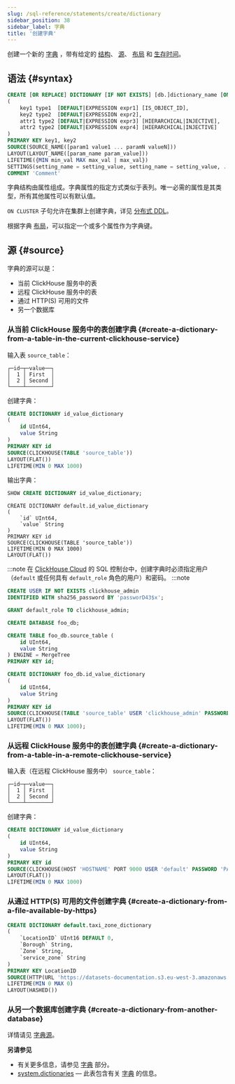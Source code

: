 ```yaml
---
slug: /sql-reference/statements/create/dictionary
sidebar_position: 38
sidebar_label: 字典
title: '创建字典'
---
```


创建一个新的 [字典](../../../sql-reference/dictionaries/index.md) ，带有给定的 [结构](../../../sql-reference/dictionaries/index.md#dictionary-key-and-fields)、 [源](../../../sql-reference/dictionaries/index.md#dictionary-sources)、 [布局](/sql-reference/dictionaries#storing-dictionaries-in-memory) 和 [生存时间](/sql-reference/dictionaries#refreshing-dictionary-data-using-lifetime)。

## 语法 {#syntax}

``` sql
CREATE [OR REPLACE] DICTIONARY [IF NOT EXISTS] [db.]dictionary_name [ON CLUSTER cluster]
(
    key1 type1  [DEFAULT|EXPRESSION expr1] [IS_OBJECT_ID],
    key2 type2  [DEFAULT|EXPRESSION expr2],
    attr1 type2 [DEFAULT|EXPRESSION expr3] [HIERARCHICAL|INJECTIVE],
    attr2 type2 [DEFAULT|EXPRESSION expr4] [HIERARCHICAL|INJECTIVE]
)
PRIMARY KEY key1, key2
SOURCE(SOURCE_NAME([param1 value1 ... paramN valueN]))
LAYOUT(LAYOUT_NAME([param_name param_value]))
LIFETIME({MIN min_val MAX max_val | max_val})
SETTINGS(setting_name = setting_value, setting_name = setting_value, ...)
COMMENT 'Comment'
```

字典结构由属性组成。字典属性的指定方式类似于表列。唯一必需的属性是其类型，所有其他属性可以有默认值。

`ON CLUSTER` 子句允许在集群上创建字典，详见 [分布式 DDL](../../../sql-reference/distributed-ddl.md)。

根据字典 [布局](/sql-reference/dictionaries#storing-dictionaries-in-memory)，可以指定一个或多个属性作为字典键。

## 源 {#source}

字典的源可以是：
- 当前 ClickHouse 服务中的表
- 远程 ClickHouse 服务中的表
- 通过 HTTP(S) 可用的文件
- 另一个数据库

### 从当前 ClickHouse 服务中的表创建字典 {#create-a-dictionary-from-a-table-in-the-current-clickhouse-service}

输入表 `source_table`：

``` text
┌─id─┬─value──┐
│  1 │ First  │
│  2 │ Second │
└────┴────────┘
```

创建字典：

``` sql
CREATE DICTIONARY id_value_dictionary
(
    id UInt64,
    value String
)
PRIMARY KEY id
SOURCE(CLICKHOUSE(TABLE 'source_table'))
LAYOUT(FLAT())
LIFETIME(MIN 0 MAX 1000)
```

输出字典：

``` sql
SHOW CREATE DICTIONARY id_value_dictionary;
```

```response
CREATE DICTIONARY default.id_value_dictionary
(
    `id` UInt64,
    `value` String
)
PRIMARY KEY id
SOURCE(CLICKHOUSE(TABLE 'source_table'))
LIFETIME(MIN 0 MAX 1000)
LAYOUT(FLAT())
```

:::note
在 [ClickHouse Cloud](https://clickhouse.com) 的 SQL 控制台中，创建字典时必须指定用户（`default` 或任何具有 `default_role` 角色的用户）和密码。
:::note

```sql
CREATE USER IF NOT EXISTS clickhouse_admin
IDENTIFIED WITH sha256_password BY 'passworD43$x';

GRANT default_role TO clickhouse_admin;

CREATE DATABASE foo_db;

CREATE TABLE foo_db.source_table (
    id UInt64,
    value String
) ENGINE = MergeTree
PRIMARY KEY id;

CREATE DICTIONARY foo_db.id_value_dictionary
(
    id UInt64,
    value String
)
PRIMARY KEY id
SOURCE(CLICKHOUSE(TABLE 'source_table' USER 'clickhouse_admin' PASSWORD 'passworD43$x' DB 'foo_db' ))
LAYOUT(FLAT())
LIFETIME(MIN 0 MAX 1000);
```

### 从远程 ClickHouse 服务中的表创建字典 {#create-a-dictionary-from-a-table-in-a-remote-clickhouse-service}

输入表（在远程 ClickHouse 服务中） `source_table`：

``` text
┌─id─┬─value──┐
│  1 │ First  │
│  2 │ Second │
└────┴────────┘
```

创建字典：

``` sql
CREATE DICTIONARY id_value_dictionary
(
    id UInt64,
    value String
)
PRIMARY KEY id
SOURCE(CLICKHOUSE(HOST 'HOSTNAME' PORT 9000 USER 'default' PASSWORD 'PASSWORD' TABLE 'source_table' DB 'default'))
LAYOUT(FLAT())
LIFETIME(MIN 0 MAX 1000)
```

### 从通过 HTTP(S) 可用的文件创建字典 {#create-a-dictionary-from-a-file-available-by-https}

```sql
CREATE DICTIONARY default.taxi_zone_dictionary
(
    `LocationID` UInt16 DEFAULT 0,
    `Borough` String,
    `Zone` String,
    `service_zone` String
)
PRIMARY KEY LocationID
SOURCE(HTTP(URL 'https://datasets-documentation.s3.eu-west-3.amazonaws.com/nyc-taxi/taxi_zone_lookup.csv' FORMAT 'CSVWithNames'))
LIFETIME(MIN 0 MAX 0)
LAYOUT(HASHED())
```

### 从另一个数据库创建字典 {#create-a-dictionary-from-another-database}

详情请见 [字典源](/sql-reference/dictionaries#dbms)。

**另请参见**

- 有关更多信息，请参见 [字典](../../../sql-reference/dictionaries/index.md) 部分。
- [system.dictionaries](../../../operations/system-tables/dictionaries.md) — 此表包含有关 [字典](../../../sql-reference/dictionaries/index.md) 的信息。
